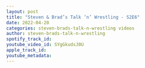 ```yaml
---
layout: post
title: "Steven & Brad’s Talk ‘n’ Wrestling - S2E6"
date: 2022-04-20
categories: steven-brads-talk-n-wrestling videos
author: steven-brads-talk-n-wrestling
spotify_track_id: 
youtube_video_id: SYgGkudsJ0U
apple_track_id: 
youtube_metadata: 
---
```

